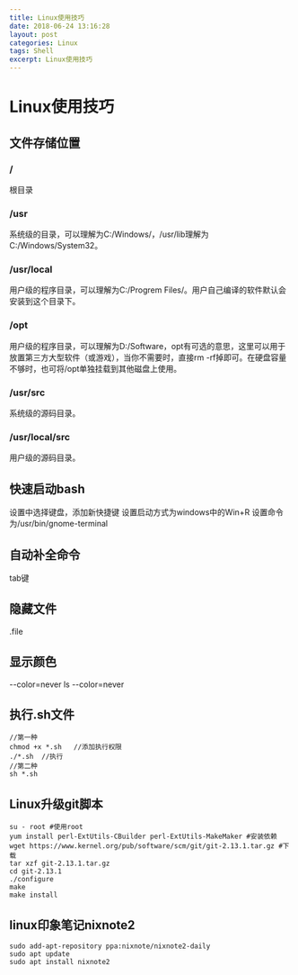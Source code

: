 ```yaml
---
title: Linux使用技巧
date: 2018-06-24 13:16:28
layout: post
categories: Linux
tags: Shell
excerpt: Linux使用技巧
---
```

# Linux使用技巧

## 文件存储位置

### /

根目录

### /usr

系统级的目录，可以理解为C:/Windows/，/usr/lib理解为C:/Windows/System32。

### /usr/local

用户级的程序目录，可以理解为C:/Progrem Files/。用户自己编译的软件默认会安装到这个目录下。

### /opt

用户级的程序目录，可以理解为D:/Software，opt有可选的意思，这里可以用于放置第三方大型软件（或游戏），当你不需要时，直接rm -rf掉即可。在硬盘容量不够时，也可将/opt单独挂载到其他磁盘上使用。

### /usr/src

系统级的源码目录。

### /usr/local/src

用户级的源码目录。

## 快速启动bash

设置中选择键盘，添加新快捷键
设置启动方式为windows中的Win+R
设置命令为/usr/bin/gnome-terminal

## 自动补全命令

tab键

## 隐藏文件

.file

## 显示颜色
--color=never
ls --color=never

## 执行.sh文件

````shell
//第一种
chmod +x *.sh   //添加执行权限
./*.sh  //执行
//第二种
sh *.sh
````

## Linux升级git脚本

````shell
su - root #使用root
yum install perl-ExtUtils-CBuilder perl-ExtUtils-MakeMaker #安装依赖
wget https://www.kernel.org/pub/software/scm/git/git-2.13.1.tar.gz #下载
tar xzf git-2.13.1.tar.gz
cd git-2.13.1
./configure
make
make install
````

## linux印象笔记nixnote2

````shell
sudo add-apt-repository ppa:nixnote/nixnote2-daily
sudo apt update
sudo apt install nixnote2
````
